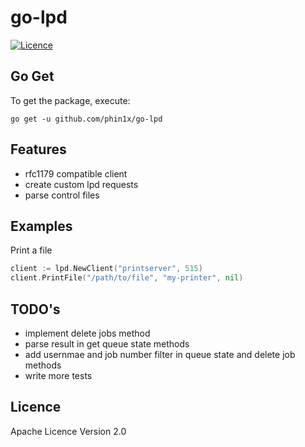 # go-lpd

[comment]: [![Version](https://img.shields.io/github/release-pre/phin1x/go-lpd.svg)](https://github.com/phin1x/go-ipp/releases/tag/v1.0.0)
[![Licence](https://img.shields.io/github/license/phin1x/go-lpd.svg)](https://github.com/phin1x/go-lpd/blob/master/LICENSE)

## Go Get

To get the package, execute:
```
go get -u github.com/phin1x/go-lpd
```

## Features

* rfc1179 compatible client
* create custom lpd requests
* parse control files

## Examples

Print a file
```go
client := lpd.NewClient("printserver", 515)
client.PrintFile("/path/to/file", "my-printer", nil)
```
## TODO's

* implement delete jobs method
* parse result in get queue state methods
* add usernmae and job number filter in queue state and delete job methods
* write more tests

## Licence

Apache Licence Version 2.0

